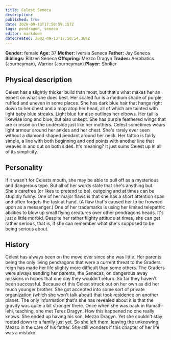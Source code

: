 ```yaml
---
title: Celest Seneca
description: 
published: true
date: 2020-09-13T17:50:59.157Z
tags: pendragon, seneca
editor: markdown
dateCreated: 2002-09-13T17:50:54.368Z
---
```


**Gender:** female
**Age:** 37
**Mother:** Iversia Seneca
**Father:** Jay Seneca
**Siblings:** Blitzen Seneca
**Offspring:** Mezzo Dragyn
**Trades:** Aerobatics (Journeyman), Warrior (Journeyman)
**Player:** Shriker

## Physical description

Celest has a slightly thicker build than most, but that's what makes her an expert on what she does best. Her scaled fur is a medium shade of purple, ruffled and uneven in some places. She has dark blue hair that hangs right down to her chest and a mop atop her head, all of which are tainted with light baby blue streaks. Light blue fur also outlines her elbows. Her tail is likewise long and blue, but also unkept. She has purple feathered wings that are crimson on the underside just like her mothers. Celest sometimes wears light armour around her ankles and her chest. She's rarely ever seen without a diamond shaped pendant around her neck. Her tattoo is fairly simple, a line with both beginning and end points with another line that weaves in and out on both sides. It's meaning? It just sums Celest up in all of its simplicity.

## Personality

If it wasn't for Celests mouth, she may be able to pull off as a mysterious and dangerous type. But all of her words state that she's anything but. She's carefree (or likes to pretend to be), outgoing and at times can be stupidly funny. One of her major flaws is that she has a short attention span and often forgets the task at hand. (A flaw that's caused her to be frowned upon as a messenger.) One of her trademarks is using her limited telepathic abilities to blow up small flying creatures over other pendragons heads. It's just a little morbid. Despite her rather flighty attitude at times, she can get rather serious, that is, if she can remember what she's supposed to be being serious about.

## History

Celest has always been on the move ever since she was little. Her parents being the only living pendragons that were a current threat to the Graders reign has made her life  slighty more difficult than some others. The Graders were always sending her parents, the Senecas, on dangerous away missions in hopes that one day they wouldn't return. So far they haven't been successful. Because of this Celest struck out on her own as did her much younger brother. She got accepted into some sort of private organization (which she won't talk about) that took residence on another planet. The only information that's she has revealed about it is that the gravity was quite a bit stronger there. Once when she was back in Ramath-lehi, teaching, she met Terez Dragyn. How this happened no one really knows. She ended up having his son, Mezzo Dragyn. Yet she couldn't stay rooted down to a family just yet. So she left them, leaving the unknowing Mezzo in the care of his father. She still wonders if this chapter of her life was a mistake.
